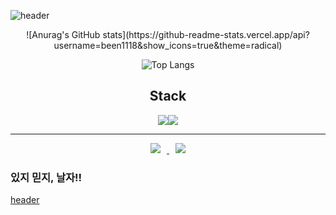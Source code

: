  ![header](https://capsule-render.vercel.app/api?type=waving&color=gradient&height=300&text=Been1118%20Dev&fontSize=90)
<div align="center">
  <div>
![Anurag's GitHub stats](https://github-readme-stats.vercel.app/api?username=been1118&show_icons=true&theme=radical)

![Top Langs](https://github-readme-stats.vercel.app/api/top-langs/?username=been1118&layout=compact&theme=omni)

## Stack
<img src="https://img.shields.io/badge/JAVA-007396?style=for-the-badge&logo=java&logoColor=white"><img src="https://img.shields.io/badge/Spring-6DB33F?style=for-the-badge&logo=spring&logoColor=white"> 

----

<a href="https://www.instagram.com/dsin_18/">
    <img 
        src="http://img.shields.io/badge/-Instagram-black?style=flat&logo=Instagram&link=https://instagram.com/alpox.dev/"
        style="height : auto; margin-left : 10px; margin-right : 10px;"/>
</a>
<a href="https://eastlight0418.tistory.com/">
    <img 
        src="http://img.shields.io/badge/-Tech%20Blog-655ced?style=flat&logo=github&link=https://alpox.kr"
        style="height : auto; margin-left : 10px; margin-right : 10px;"/>
</a>
   </div>
  </div>


### 있지 믿지, 날자!!
[header](https://capsule-render.vercel.app/api?type=waving&color=gradient&height=100&section=footer&fontSize=90)
